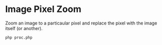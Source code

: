 # Image Pixel Zoom

Zoom an image to a particaular pixel and replace the pixel with the image itself (or another).

```
php proc.php

```